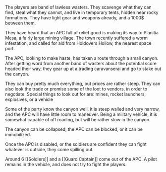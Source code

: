 The players are band of lawless wasters. They scavenge what they can find, steal what they cannot, and live in temporary tents, hidden near rocky formations. They have light gear and weapons already, and a 1000$ between them.

They have heard that an APC full of relief good is making its way to Planitia Mesa, a fairly large mining village. The town recently suffered a worm infestation, and called for aid from Holdovers Hollow, the nearest space port. 

The APC, looking to make haste, has taken a route through a small canyon. After getting word from another band of wasters about the potential score headed their way, they gear up at a trading caravanserai and go to stake out the canyon. 

They can buy pretty much everything, but prices are rather steep. They can also look the trade or promise some of the loot to vendors, in order to negotiate.
Special things to look out for are: mines, rocket launchers, explosives, or a vehicle

Some of the party know the canyon well, it is steep walled and very narrow, and the APC will have little room to maneuver. Being a military vehicle, it is somewhat capable of off roading, but will be rather slow in the canyon. 

The canyon can be collapsed, the APC can be blocked, or it can be immobilized. 

Once the APC is disabled, or the soldiers are confident they can fight whatever is outside, they come spilling out.

Around 6 [[Soldiers]] and a [[Guard Captain]] come out of the APC. A pilot remains in the vehicle, and does not try to fight the players.